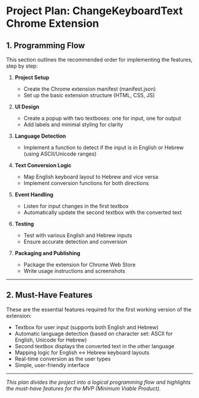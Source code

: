 # Project Plan: ChangeKeyboardText Chrome Extension

## 1. Programming Flow
This section outlines the recommended order for implementing the features, step by step:

1. **Project Setup**
   - Create the Chrome extension manifest (manifest.json)
   - Set up the basic extension structure (HTML, CSS, JS)

2. **UI Design**
   - Create a popup with two textboxes: one for input, one for output
   - Add labels and minimal styling for clarity

3. **Language Detection**
   - Implement a function to detect if the input is in English or Hebrew (using ASCII/Unicode ranges)

4. **Text Conversion Logic**
   - Map English keyboard layout to Hebrew and vice versa
   - Implement conversion functions for both directions

5. **Event Handling**
   - Listen for input changes in the first textbox
   - Automatically update the second textbox with the converted text

6. **Testing**
   - Test with various English and Hebrew inputs
   - Ensure accurate detection and conversion

7. **Packaging and Publishing**
   - Package the extension for Chrome Web Store
   - Write usage instructions and screenshots

---

## 2. Must-Have Features
These are the essential features required for the first working version of the extension:

- Textbox for user input (supports both English and Hebrew)
- Automatic language detection (based on character set: ASCII for English, Unicode for Hebrew)
- Second textbox displays the converted text in the other language
- Mapping logic for English ↔ Hebrew keyboard layouts
- Real-time conversion as the user types
- Simple, user-friendly interface

---

*This plan divides the project into a logical programming flow and highlights the must-have features for the MVP (Minimum Viable Product).* 